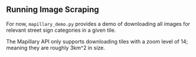 ## Running Image Scraping

For now, `mapillary_demo.py` provides a demo of downloading all images for relevant street sign categories in a given tile.

The Mapillary API only supports downloading tiles with a zoom level of 14; meaning they are roughly 3km^2 in size.